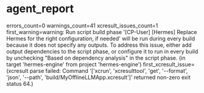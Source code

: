 # agent_report
errors_count=0
warnings_count=41
xcresult_issues_count=1
first_warning=warning: Run script build phase '[CP-User] [Hermes] Replace Hermes for the right configuration, if needed' will be run during every build because it does not specify any outputs. To address this issue, either add output dependencies to the script phase, or configure it to run in every build by unchecking "Based on dependency analysis" in the script phase. (in target 'hermes-engine' from project 'hermes-engine')
first_xcresult_issue=(xcresult parse failed: Command '['xcrun', 'xcresulttool', 'get', '--format', 'json', '--path', 'build/MyOfflineLLMApp.xcresult']' returned non-zero exit status 64.)

